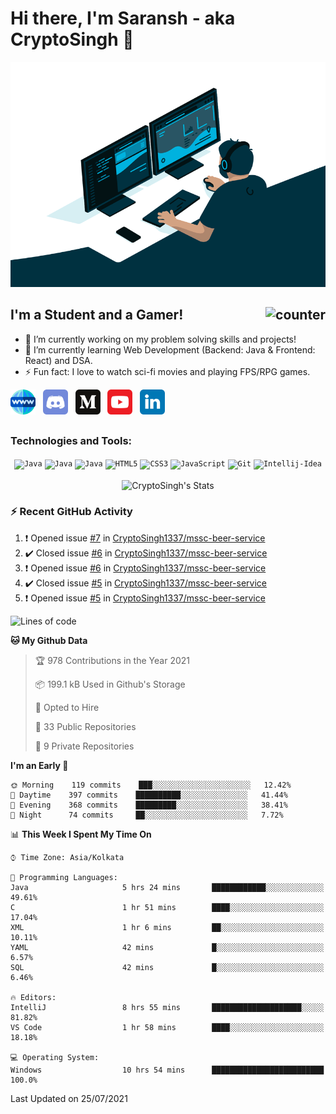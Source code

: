 # Hi there, I'm Saransh - aka CryptoSingh 👋

<div align="center">
<img src="https://github.com/CryptoSingh1337/CryptoSingh1337/blob/master/icons/code.gif" height="360px" width="640px" alt="gif"/>
</div>

## I'm a Student and a Gamer!<img src="https://komarev.com/ghpvc/?username=cryptosingh1337" alt="counter" align="right"/>

- 🔭 I’m currently working on my problem solving skills and projects!
- 🌱 I’m currently learning Web Development (Backend: Java & Frontend: React) and DSA.
- ⚡ Fun fact: I love to watch sci-fi movies and playing FPS/RPG games.

<a href="https://cryptosingh1337.github.io/" target="_blank"><img alt="website" height="40px" width="40px" src="./icons/world-wide-web.svg"/></a>&nbsp;&nbsp;
<a href="https://discord.gg/6efHuzv" target="_blank"><img alt="discord" height="40px" width="40px" src="https://raw.githubusercontent.com/edent/SuperTinyIcons/master/images/svg/discord.svg"/></a>&nbsp;&nbsp;
<a href="https://cryptosingh1337.medium.com/" target="_blank"><img alt="Medium" height="40px" width="40px" src="https://raw.githubusercontent.com/edent/SuperTinyIcons/master/images/svg/medium.svg"/></a>&nbsp;&nbsp;
<a href="https://www.youtube.com/cryptosingh" target="_blank"><img alt="youtube" height="40px" width="40px" src="https://raw.githubusercontent.com/edent/SuperTinyIcons/master/images/svg/youtube.svg"/></a>&nbsp;&nbsp;
<a href="https://www.linkedin.com/in/saransh-kumar-2k19/" target="_blank"><img alt="linkedin" height="40px" width="40px" src="https://raw.githubusercontent.com/edent/SuperTinyIcons/master/images/svg/linkedin.svg"/></a>

##

### Technologies and Tools:

<div align="center">
<code><img alt="Java" height="40px" width="40px" src="https://raw.githubusercontent.com/tomchen/stack-icons/master/logos/java.svg" title="Java"/></code>
<code><img alt="Java" height="40px" width="40px" src="https://raw.githubusercontent.com/tomchen/stack-icons/master/logos/spring.svg" title="Spring"/></code>
<code><img alt="Java" height="40px" width="40px" src="https://raw.githubusercontent.com/tomchen/stack-icons/master/logos/hibernate.svg" title="Hibernate"/></code>
<code><img alt="HTML5" height="40px" width="40px" src="https://raw.githubusercontent.com/tomchen/stack-icons/master/logos/html-5.svg" title="HTML5"/></code>
<code><img alt="CSS3" height="40px" width="40px" src="https://raw.githubusercontent.com/tomchen/stack-icons/master/logos/css-3.svg" title="CSS3"/></code>
<code><img alt="JavaScript" height="40px" width="40px" src="https://raw.githubusercontent.com/tomchen/stack-icons/master/logos/bootstrap.svg" title="Bootstrap"/></code>
<code><img alt="Git" height="40px" width="40px" src="https://raw.githubusercontent.com/tomchen/stack-icons/master/logos/git-icon.svg" title="Git"/></code>
<code><img alt="Intellij-Idea" height="40px" width="40px" src="https://raw.githubusercontent.com/tomchen/stack-icons/master/logos/intellij-idea.svg" title="Intellij-IDEA"/></code>
</div>
<br>
<div align="center">
<img  alt="CryptoSingh's Stats" src="https://github-readme-stats.vercel.app/api?username=CryptoSingh1337&show_icons=true&bg_color=FFFFFF&title_color=003140&icon_color=003140&text_color=0486AA" title="Stats"/>
</div>

### ⚡ Recent GitHub Activity

<!--RECENT_ACTIVITY:start-->
1. ❗️ Opened issue [#7](https://github.com/CryptoSingh1337/mssc-beer-service/issues/7) in [CryptoSingh1337/mssc-beer-service](https://github.com/CryptoSingh1337/mssc-beer-service)
2. ✔️ Closed issue [#6](https://github.com/CryptoSingh1337/mssc-beer-service/issues/6) in [CryptoSingh1337/mssc-beer-service](https://github.com/CryptoSingh1337/mssc-beer-service)
3. ❗️ Opened issue [#6](https://github.com/CryptoSingh1337/mssc-beer-service/issues/6) in [CryptoSingh1337/mssc-beer-service](https://github.com/CryptoSingh1337/mssc-beer-service)
4. ✔️ Closed issue [#5](https://github.com/CryptoSingh1337/mssc-beer-service/issues/5) in [CryptoSingh1337/mssc-beer-service](https://github.com/CryptoSingh1337/mssc-beer-service)
5. ❗️ Opened issue [#5](https://github.com/CryptoSingh1337/mssc-beer-service/issues/5) in [CryptoSingh1337/mssc-beer-service](https://github.com/CryptoSingh1337/mssc-beer-service)
<!--RECENT_ACTIVITY:end-->


<!--START_SECTION:waka-->
![Lines of code](https://img.shields.io/badge/From%20Hello%20World%20I%27ve%20Written-404980%20lines%20of%20code-blue)

**🐱 My Github Data** 

> 🏆 978 Contributions in the Year 2021
 > 
> 📦 199.1 kB Used in Github's Storage 
 > 
> 💼 Opted to Hire
 > 
> 📜 33 Public Repositories 
 > 
> 🔑 9 Private Repositories  
 > 
**I'm an Early 🐤** 

```text
🌞 Morning    119 commits    ███░░░░░░░░░░░░░░░░░░░░░░   12.42% 
🌆 Daytime    397 commits    ██████████░░░░░░░░░░░░░░░   41.44% 
🌃 Evening    368 commits    █████████░░░░░░░░░░░░░░░░   38.41% 
🌙 Night      74 commits     ██░░░░░░░░░░░░░░░░░░░░░░░   7.72%

```


📊 **This Week I Spent My Time On** 

```text
⌚︎ Time Zone: Asia/Kolkata

💬 Programming Languages: 
Java                     5 hrs 24 mins       ████████████░░░░░░░░░░░░░   49.61% 
C                        1 hr 51 mins        ████░░░░░░░░░░░░░░░░░░░░░   17.04% 
XML                      1 hr 6 mins         ██░░░░░░░░░░░░░░░░░░░░░░░   10.11% 
YAML                     42 mins             █░░░░░░░░░░░░░░░░░░░░░░░░   6.57% 
SQL                      42 mins             █░░░░░░░░░░░░░░░░░░░░░░░░   6.46%

🔥 Editors: 
IntelliJ                 8 hrs 55 mins       ████████████████████░░░░░   81.82% 
VS Code                  1 hr 58 mins        ████░░░░░░░░░░░░░░░░░░░░░   18.18%

💻 Operating System: 
Windows                  10 hrs 54 mins      █████████████████████████   100.0%

```


 Last Updated on 25/07/2021
<!--END_SECTION:waka-->
